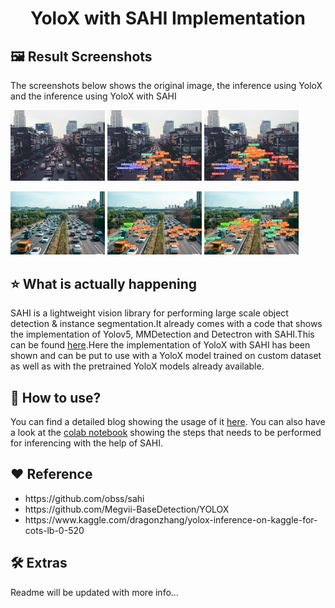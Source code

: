 <h1 align="center">YoloX with SAHI Implementation</h1>

## :framed_picture: Result Screenshots
The screenshots below shows the original image, the inference using YoloX and the inference using YoloX with SAHI
<p float="left">
  <img src="https://github.com/Resham-Sundar/sahi-yolox/blob/main/demo/demo_data/bev-car6.jpg" width="30%" />
  <img src="https://github.com/Resham-Sundar/sahi-yolox/blob/main/demo/demo_data/output1-yolox.png" width="30%" /> 
  <img src="https://github.com/Resham-Sundar/sahi-yolox/blob/main/demo/demo_data/output1-yolox-sahi.png" width="30%" />
</p>
<p float="left">
  <img src="https://github.com/Resham-Sundar/sahi-yolox/blob/main/demo/demo_data/bev-car7.jpeg" width="30%" />
  <img src="https://github.com/Resham-Sundar/sahi-yolox/blob/main/demo/demo_data/output2-yolox.png" width="30%" /> 
  <img src="https://github.com/Resham-Sundar/sahi-yolox/blob/main/demo/demo_data/output2-yolox-sahi.png" width="30%" />
</p>

## :star: What is actually happening
SAHI is a lightweight vision library for performing large scale object detection & instance segmentation.It already comes with a code that shows the implementation of Yolov5, MMDetection and Detectron with SAHI.This can be found [here](https://github.com/obss/sahi).Here the implementation of YoloX with SAHI has been shown and can be put to use with a YoloX model trained on custom dataset as well as with the pretrained YoloX models already available.

## :dizzy: How to use?
You can find a detailed blog showing the usage of it [here](https://medium.com/@resham.sundar/yolox-with-sahi-implementation-f8aa12165097). You can also have a look at the [colab notebook](https://colab.research.google.com/drive/1NhbFATMoH_4TPyOwnq2LS7Y66cQ5r5pV#scrollTo=3aAlTl0byPbs) showing the steps that needs to be performed for inferencing with the help of SAHI.

## :heart: Reference
<ul>
  <li>https://github.com/obss/sahi
  <li>https://github.com/Megvii-BaseDetection/YOLOX
  <li>https://www.kaggle.com/dragonzhang/yolox-inference-on-kaggle-for-cots-lb-0-520
</ul>

## :hammer_and_wrench: Extras
Readme will be updated with more info...
